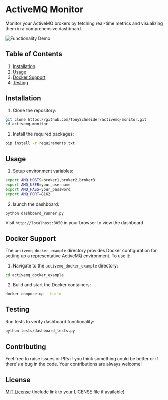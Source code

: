 # ActiveMQ Monitor

Monitor your ActiveMQ brokers by fetching real-time metrics and visualizing them in a comprehensive dashboard.

![Functionality Demo](utils/example-graph.gif)

## Table of Contents
1. [Installation](#installation)
2. [Usage](#usage)
3. [Docker Support](#docker-support)
4. [Testing](#testing)

## Installation

1. Clone the repository:

```bash
git clone https://github.com/TonySchneider/activemq-monitor.git
cd activemq-monitor
```

2. Install the required packages:

```bash
pip install -r requirements.txt
```

## Usage

1. Setup environment variables:

```bash
export AMQ_HOSTS=broker1,broker2,broker3
export AMQ_USER=your_username
export AMQ_PASS=your_password
export AMQ_PORT=8162
```


2. launch the dashboard:

```bash
python dashboard_runner.py
```

Visit `http://localhost:8050` in your browser to view the dashboard.

## Docker Support

The `activemq_docker_example` directory provides Docker configuration for setting up a representative ActiveMQ environment. To use it:

1. Navigate to the `activemq_docker_example` directory:

```bash
cd activemq_docker_example
```

2. Build and start the Docker containers:

```bash
docker-compose up --build
```

## Testing

Run tests to verify dashboard functionality:

```bash
python tests/dashboard_tests.py
```

## Contributing

Feel free to raise issues or PRs if you think something could be better or if there's a bug in the code. Your contributions are always welcome!

## License

[MIT License](./LICENSE) (Include link to your LICENSE file if available)
